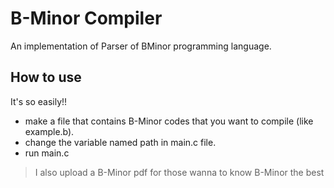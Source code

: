 # B-Minor Compiler
An implementation of Parser of BMinor programming language.
## How to use 
It's so easily!!
- make a file that contains B-Minor codes that you want to compile (like example.b).
- change the variable named path in main.c file.
- run main.c

> I also upload a B-Minor pdf for those wanna to know B-Minor the best
